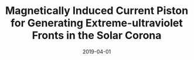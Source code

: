 ---
title: "Magnetically Induced Current Piston for Generating Extreme-ultraviolet Fronts in the Solar Corona"
collection: research
authors: <b>Pakorn Wongwaitayakornkul</b>, Magnus A. Haw, Hui Li, Paul M. Bellan
excerpt: 'We propose a hybrid model where EUV waves are compressional fronts driven by a reverse electric current layer induced by the time-dependent CME core current.'
date: 2019-04-01
venue: 'ApJ, 874, 137'
doi: "https://doi.org/10.3847/1538-4357/ab09f2"
img: 'p3.png'
pub: 1
---